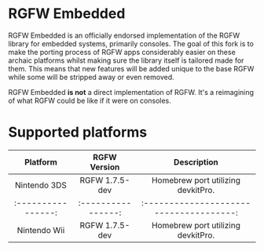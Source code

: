 # RGFW Embedded
RGFW Embedded is an officially endorsed implementation of the RGFW library for embedded
systems, primarily consoles. The goal of this fork is to make the porting process of RGFW apps considerably easier on these archaic platforms
whilst making sure the library itself is tailored made for them. This means that
new features will be added unique to the base RGFW while some will be stripped
away or even removed.

RGFW Embedded **is not** a direct implementation of RGFW. It's a reimagining of
what RGFW could be like if it were on consoles.

# Supported platforms
|     Platform     |   RGFW Version   |              Description              |
|:----------------:|:----------------:|:-------------------------------------:|
|  Nintendo 3DS    |  RGFW 1.7.5-dev  | Homebrew port utilizing devkitPro.    |
|:----------------:|:----------------:|:-------------------------------------:|
|  Nintendo Wii    |  RGFW 1.7.5-dev  | Homebrew port utilizing devkitPro.    |